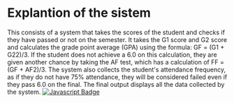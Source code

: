 <h1>Explantion of the sistem</h1>
This consists of a system that takes the scores of the student and checks if they have passed or not on the semester. It takes the G1 score and G2 score and calculates the grade point average (GPA) using the formula: GF = (G1 + G22)/3.
If the student does not achieve a 6.0 on this calculation, they are given another chance by taking the AF test, which has a calculation of FF = (GF + AF2)/3.
The system also collects the student's attendance frequency, as if they do not have 75% attendance, they will be considered failed even if they pass 6.0 on the final.
The final output displays all the data collected by the system.

<a href="Python">
    <img src="https://img.shields.io/badge/Python-FFD43B?style=for-the-badge&logo=python&logoColor=blue" alt="Javascript Badge"/>
</a>

